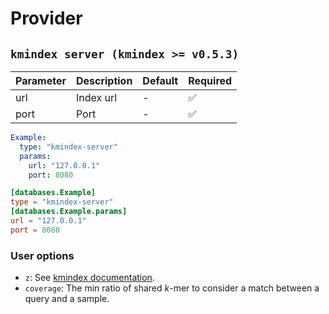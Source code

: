 # Provider

## `kmindex server (kmindex >= v0.5.3)`

|Parameter|Description|Default|Required|
|---|---|---|---|
|url|Index url|-|:white_check_mark:|
|port|Port|-|:white_check_mark:|

<div class="grid" markdown>

```yaml title="kmindex_server_ex.yaml"
Example:
  type: "kmindex-server"
  params:
    url: "127.0.0.1"
    port: 8080
```

```toml title="kmindex_server_ex.toml"
[databases.Example]
type = "kmindex-server"
[databases.Example.params]
url = "127.0.0.1"
port = 8080
```

</div>

### User options

- `z`: See [kmindex documentation](https://tlemane.github.io/kmindex).
- `coverage`: The min ratio of shared *k*-mer to consider a match between a query and a sample.